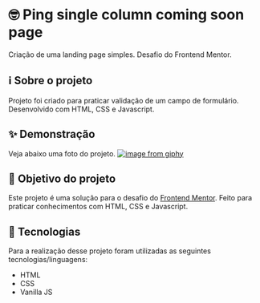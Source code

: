 
# 🤓 Ping single column coming soon page

Criação de uma landing page simples. Desafio do Frontend Mentor.

## ℹ Sobre o projeto 
Projeto foi criado para praticar validação de um campo de formulário. Desenvolvido com HTML, CSS e Javascript.

## ✨ Demonstração    
Veja abaixo uma foto do projeto.
[![image from giphy](https://i.ibb.co/zrzHb2M/Captura-da-Web-24-9-2021-11623.jpg)](https://ibb.co/pxSrZK7)

## 🎯 Objetivo do projeto
Este projeto é uma solução para o desafio do [Frontend Mentor](https://www.frontendmentor.io/challenges/ping-single-column-coming-soon-page-5cadd051fec04111f7b848da). 
Feito para praticar conhecimentos com HTML, CSS e Javascript.

## 🤖 Tecnologias 
Para a realização desse projeto foram utilizadas as seguintes tecnologias/linguagens: 
- HTML
- CSS
- Vanilla JS


